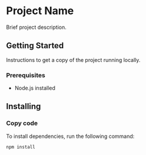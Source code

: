 # Project Name

Brief project description.

## Getting Started

Instructions to get a copy of the project running locally.

### Prerequisites

- Node.js installed

## Installing

### Copy code

To install dependencies, run the following command:

```bash
npm install

